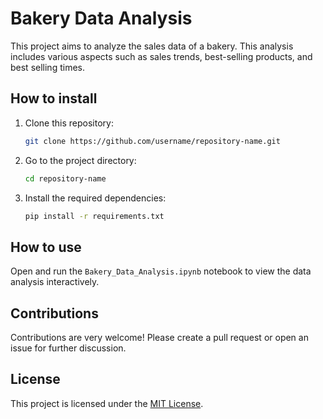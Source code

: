 # Bakery Data Analysis

This project aims to analyze the sales data of a bakery. This analysis includes various aspects such as sales trends, best-selling products, and best selling times.

## How to install

1. Clone this repository:
   ```bash
   git clone https://github.com/username/repository-name.git
   ```
2. Go to the project directory:
   ```bash
   cd repository-name
   ```
3. Install the required dependencies:
   ```bash
   pip install -r requirements.txt
   ```

## How to use

Open and run the `Bakery_Data_Analysis.ipynb` notebook to view the data analysis interactively.

## Contributions

Contributions are very welcome! Please create a pull request or open an issue for further discussion.

## License

This project is licensed under the [MIT License](LICENSE).
